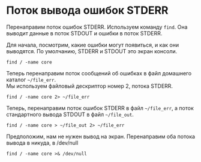 # Поток вывода ошибок STDERR

Перенаправим поток ошибок STDERR. Используем команду `find`. Она выводит данные в поток STDOUT и ошибки в поток STDERR.

Для начала, посмотрим, какие ошибки могут появиться, и как они выводятся.
По умолчанию, STDERR и STDOUT это экран консоли.

```shell
find / -name core
```

Теперь перенаправим поток сообщений об ошибках в файл домашнего каталог `~/file_err`.  
Мы используем файловый дескриптор номер 2, потока STDERR.  

```shell
find / -name core 2> ~/file_err
```

Теперь, перенаправим поток ошибок STDERR в файл `~/file_err`, а поток стандартного вывода STDOUT в файл `~/file_out`.

```shell
find / -name core > ~/file_out 2> ~/file_err
```

Предположим, нам не нужен вывод на экран. Перенаправим оба потока вывода в никуда, в /dev/null
```shell
find / -name core >& /dev/null
```